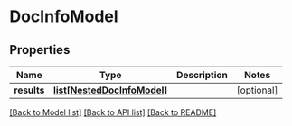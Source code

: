 # DocInfoModel

## Properties
Name | Type | Description | Notes
------------ | ------------- | ------------- | -------------
**results** | [**list[NestedDocInfoModel]**](NestedDocInfoModel.md) |  | [optional] 

[[Back to Model list]](../README.md#documentation-for-models) [[Back to API list]](../README.md#documentation-for-api-endpoints) [[Back to README]](../README.md)


